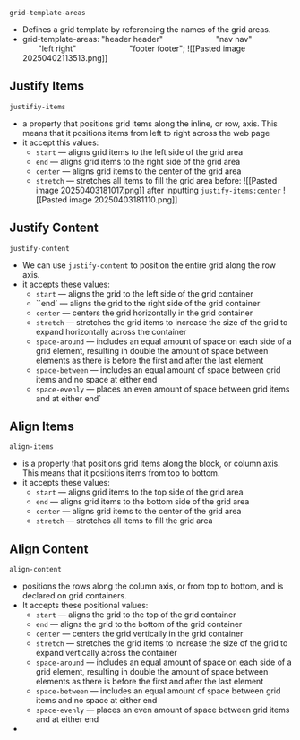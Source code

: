 `grid-template-areas`
- Defines a grid template by referencing the names of the grid areas.
- grid-template-areas: "header header"
                       "nav nav"
                       "left right"
                       "footer footer";
![[Pasted image 20250402113513.png]]
## Justify Items
`justifiy-items`
- a property that positions grid items along the inline, or row, axis. This means that it positions items from left to right across the web page
- it accept this values:
	- `start` — aligns grid items to the left side of the grid area
	- `end` — aligns grid items to the right side of the grid area
	- `center` — aligns grid items to the center of the grid area
	- `stretch` — stretches all items to fill the grid area
before:
![[Pasted image 20250403181017.png]]
after inputting `justify-items:center`
![[Pasted image 20250403181110.png]]
## Justify Content
`justify-content`
- We can use `justify-content` to position the entire grid along the row axis.
- it accepts these values:
	- `start` — aligns the grid to the left side of the grid container
	- ``end` — aligns the grid to the right side of the grid container
	- `center` — centers the grid horizontally in the grid container
	- `stretch` — stretches the grid items to increase the size of the grid to expand horizontally across the container
	- `space-around` — includes an equal amount of space on each side of a grid element, resulting in double the amount of space between elements as there is before the first and after the last element
	- `space-between` — includes an equal amount of space between grid items and no space at either end
	- `space-evenly` — places an even amount of space between grid items and at either end`
## Align Items
`align-items`
- is a property that positions grid items along the block, or column axis. This means that it positions items from top to bottom.
- it accepts these values:
	- `start` — aligns grid items to the top side of the grid area
	- `end` — aligns grid items to the bottom side of the grid area
	- `center` — aligns grid items to the center of the grid area
	- `stretch` — stretches all items to fill the grid area
## Align Content
`align-content`
- positions the rows along the column axis, or from top to bottom, and is declared on grid containers.
- It accepts these positional values:
	- `start` — aligns the grid to the top of the grid container
	- `end` — aligns the grid to the bottom of the grid container
	- `center` — centers the grid vertically in the grid container
	- `stretch` — stretches the grid items to increase the size of the grid to expand vertically across the container
	- `space-around` — includes an equal amount of space on each side of a grid element, resulting in double the amount of space between elements as there is before the first and after the last element
	- `space-between` — includes an equal amount of space between grid items and no space at either end
	- `space-evenly` — places an even amount of space between grid items and at either end
- 